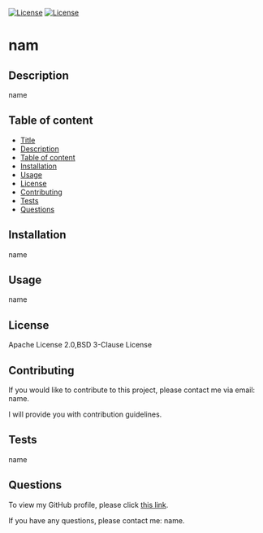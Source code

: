 [![License](https://img.shields.io/badge/License-Apache_2.0-blue.svg)](https://opensource.org/licenses/Apache-2.0)
[![License](https://img.shields.io/badge/License-BSD_3--Clause-blue.svg)](https://opensource.org/licenses/BSD-3-Clause)
# nam

## Description
name

## Table of content

- [Title](#title)
- [Description](#description)
- [Table of content](#table-of-content)
- [Installation](#installation)
- [Usage](#usage)
- [License](#license)
- [Contributing](#contributing)
- [Tests](#tests)
- [Questions](#questions)
  
## Installation

name

## Usage

name

## License  
Apache License 2.0,BSD 3-Clause License

## Contributing

If you would like to contribute to this project, please contact me via email: name.

I will provide you with contribution guidelines.

## Tests

name

## Questions
To view my GitHub profile, please click [this link](name).

If you have any questions, please contact me: name.

